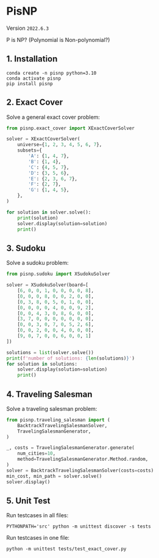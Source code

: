 # PisNP

Version `2022.6.3`

P is NP? (Polynomial is Non-polynomial?)

## 1. Installation

```shell
conda create -n pisnp python=3.10
conda activate pisnp
pip install pisnp
```

## 2. Exact Cover

Solve a general exact cover problem:

```python
from pisnp.exact_cover import XExactCoverSolver

solver = XExactCoverSolver(
    universe={1, 2, 3, 4, 5, 6, 7},
    subsets={
        'A': {1, 4, 7},
        'B': {1, 4},
        'C': {4, 5, 7},
        'D': {3, 5, 6},
        'E': {2, 3, 6, 7},
        'F': {2, 7},
        'G': {1, 4, 5},
    },
)

for solution in solver.solve():
    print(solution)
    solver.display(solution=solution)
    print()
```

## 3. Sudoku

Solve a sudoku problem:

```python
from pisnp.sudoku import XSudokuSolver

solver = XSudokuSolver(board=[
    [6, 0, 0, 1, 0, 0, 0, 0, 8],
    [0, 0, 0, 8, 0, 0, 2, 0, 0],
    [0, 3, 8, 0, 5, 0, 1, 0, 0],
    [0, 0, 0, 0, 4, 0, 0, 9, 2],
    [0, 0, 4, 3, 0, 8, 6, 0, 0],
    [3, 7, 0, 0, 0, 0, 0, 0, 0],
    [0, 0, 3, 0, 7, 0, 5, 2, 6],
    [0, 0, 2, 0, 0, 4, 0, 0, 0],
    [9, 0, 7, 0, 0, 6, 0, 0, 1]
])

solutions = list(solver.solve())
print(f'number of solutions: {len(solutions)}')
for solution in solutions:
    solver.display(solution=solution)
    print()
```

## 4. Traveling Salesman

Solve a traveling salesman problem:

```python
from pisnp.traveling_salesman import (
    BacktrackTravelingSalesmanSolver,
    TravelingSalesmanGenerator,
)

_, costs = TravelingSalesmanGenerator.generate(
    num_cities=10,
    method=TravelingSalesmanGenerator.Method.random,
)
solver = BacktrackTravelingSalesmanSolver(costs=costs)
min_cost, min_path = solver.solve()
solver.display()
```

## 5. Unit Test

Run testcases in all files:

```shell
PYTHONPATH='src' python -m unittest discover -s tests
```

Run testcases in one file:

```shell
python -m unittest tests/test_exact_cover.py
```
